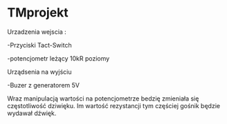# TMprojekt

Urzadzenia wejscia :

-Przyciski Tact-Switch

-potencjometr leżący 10kR poziomy


Urządsenia na wyjściu

-Buzer z generatorem 5V 

Wraz manipulacją wartości na potencjometrze bedzię zmieniała się częstotliwość  dziwięku. Im  wartość rezystancji tym częściej gośnik będzie wydawał dźwięk.
